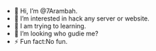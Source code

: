 - 👋 Hi, I’m @7Arambah.
- 👀 I’m interested in hack any server or website.
- 🌱 I am trying to learning.
- 💞️ I’m looking who gudie me?
- ⚡ Fun fact:No fun.

<!---
Arambah/Arambah is a ✨ special ✨ repository because its `README.md` (this file) appears on your GitHub profile.
You can click the Preview link to take a look at your changes.
--->
